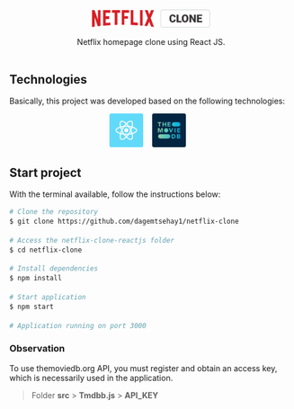 <br />
<p align="center">
    <a href="https://dagemtsehay1.github.io/netflix-clone/"><img src="docs/logo-netflix-clone.png?raw=true" alt="Logo" width="210"></a>
</p>

<p align="center">
    Netflix homepage clone using React JS.
    <br />
    <br />
</p>

## Technologies

Basically, this project was developed based on the following technologies:

<p align="center">
 <a href="https://pt-br.reactjs.org/" target="_blank"><img src="https://github.com/mcosta21/netflix-clone-reactjs/blob/master/docs/icon-reactjs.png?raw=true" alt="React JS" width="60"></a>
  &nbsp&nbsp
<a href="https://www.themoviedb.org/" target="_blank"><img src="https://github.com/mcosta21/netflix-clone-reactjs/blob/master/docs/icon-tmdb.png?raw=true" alt="TMDB" width="60"></a>
  &nbsp&nbsp
</p>

## Start project

With the terminal available, follow the instructions below:

```bash
# Clone the repository
$ git clone https://github.com/dagemtsehay1/netflix-clone

# Access the netflix-clone-reactjs folder
$ cd netflix-clone

# Install dependencies
$ npm install

# Start application
$ npm start

# Application running on port 3000
```

### Observation

To use themoviedb.org API, you must register and obtain an access key, which is necessarily used in the application.

> Folder **src** > **Tmdbb.js** > **API_KEY**
